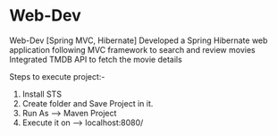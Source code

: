 # Web-Dev
Web-Dev [Spring MVC, Hibernate]
Developed a Spring Hibernate web application following MVC framework to search and review movies 
Integrated TMDB API to fetch the movie details 

Steps to execute project:-
1. Install STS
2. Create folder and Save Project in it.
3. Run As --> Maven Project
5. Execute it on --> localhost:8080/

